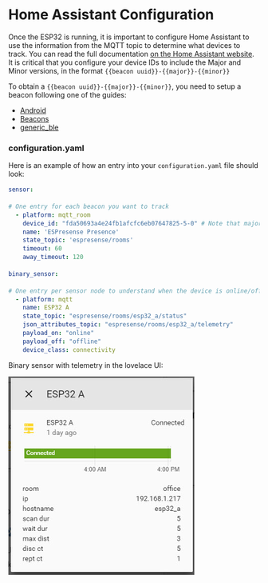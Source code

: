 # Home Assistant Configuration
Once the ESP32 is running, it is important to configure Home Assistant to use the information from the MQTT topic to determine what devices to track. You can read the full documentation [on the Home Assistant website](https://www.home-assistant.io/components/sensor.mqtt_room/). It is critical that you configure your device IDs to include the Major and Minor versions, in the format `{{beacon uuid}}-{{major}}-{{minor}}`

To obtain a `{{beacon uuid}}-{{major}}-{{minor}}`, you need to setup a beacon following one of the guides:
- [Android](./android.md)
- [Beacons](./beacons.md)
- [generic_ble](./generic_ble.md)

### configuration.yaml
Here is an example of how an entry into your `configuration.yaml` file should look:
```yaml
sensor:

# One entry for each beacon you want to track
  - platform: mqtt_room
    device_id: "fda50693a4e24fb1afcfc6eb07647825-5-0" # Note that major version must match, but any minor version will be ignored
    name: 'ESPresense Presence'
    state_topic: 'espresense/rooms'
    timeout: 60
    away_timeout: 120

binary_sensor:

# One entry per sensor node to understand when the device is online/offline and see device metadata such as IP address and settings values
  - platform: mqtt
    name: ESP32 A
    state_topic: "espresense/rooms/esp32_a/status"
    json_attributes_topic: "espresense/rooms/esp32_a/telemetry"
    payload_on: "online"
    payload_off: "offline"
    device_class: connectivity
```
Binary sensor with telemetry in the lovelace UI:

![Binary sensor with telemetry](./images/binary_sensor_with_telemetry.jpg)
